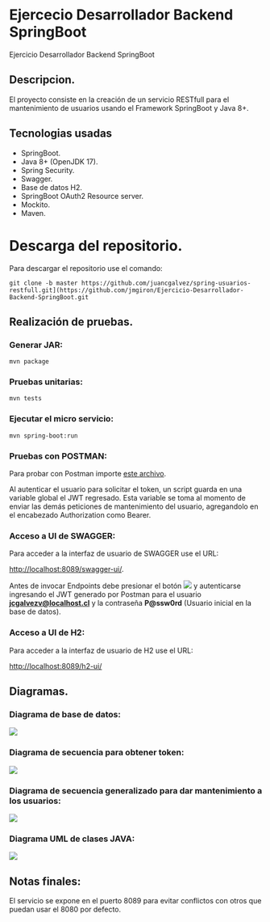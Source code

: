 
# Ejercecio Desarrollador Backend SpringBoot
Ejercicio Desarrollador Backend SpringBoot



## Descripcion.

El proyecto consiste en la creación de un servicio RESTfull para el mantenimiento de usuarios usando el Framework SpringBoot y Java 8+.

## Tecnologias usadas

- SpringBoot.
- Java 8+ (OpenJDK 17).
- Spring Security.
- Swagger.
- Base de datos H2.
- SpringBoot OAuth2 Resource server.
- Mockito.
- Maven.

# Descarga del repositorio.

Para descargar el repositorio use el comando:
```
git clone -b master https://github.com/juancgalvez/spring-usuarios-restfull.git](https://github.com/jmgiron/Ejercicio-Desarrollador-Backend-SpringBoot.git
```

## Realización de pruebas.

### Generar JAR:

```
mvn package
```

### Pruebas unitarias:

```
mvn tests
```

### Ejecutar el micro servicio:

```
mvn spring-boot:run
```

### Pruebas con POSTMAN:

Para probar con Postman importe [este archivo](https://github.com/postman_collection.json).

Al autenticar el usuario para solicitar el token, un script guarda en una variable global el JWT regresado. Esta variable se toma al momento de enviar las demás peticiones de mantenimiento del usuario, agregandolo en el encabezado Authorization como Bearer.


### Acceso a UI de SWAGGER:

Para acceder a la interfaz de usuario de SWAGGER use el URL:

[http://localhost:8089/swagger-ui/](http://localhost:8089/swagger-ui/).

Antes de invocar Endpoints debe presionar el botón ![](https://github.comoton-authorize.jpg) y autenticarse ingresando el JWT generado por Postman para el usuario **jcgalvezv@localhost.cl** y la contraseña **P@ssw0rd** (Usuario inicial en la base de datos).

### Acceso a UI de H2:

Para acceder a la interfaz de usuario de H2 use el URL:

[http://localhost:8089/h2-ui/](http://localhost:8089/h2-ui/)


## Diagramas.

### Diagrama de base de datos:


![](https://github.com/juob/master/Diagrama%20Base%20de%20Datos.jpg)


### Diagrama de secuencia para obtener token:


![](https://github.com/juen.jpeg)


### Diagrama de secuencia generalizado para dar mantenimiento a los usuarios:


![](https://github.cg)


### Diagrama UML de clases JAVA:


![](https://git)

## Notas finales:

El servicio se expone en el puerto 8089 para evitar conflictos con otros que puedan usar el 8080 por defecto.


